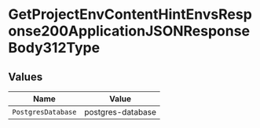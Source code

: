 # GetProjectEnvContentHintEnvsResponse200ApplicationJSONResponseBody312Type


## Values

| Name               | Value              |
| ------------------ | ------------------ |
| `PostgresDatabase` | postgres-database  |